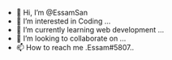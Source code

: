 - 👋 Hi, I’m @EssamSan
- 👀 I’m interested in Coding ...
- 🌱 I’m currently learning web development ...
- 💞️ I’m looking to collaborate on ...
- 📫 How to reach me  .Essam#5807..

<!---
EssamSan/EssamSan is a ✨ special ✨ repository because its `README.md` (this file) appears on your GitHub profile.
You can click the Preview link to take a look at your changes.
--->
